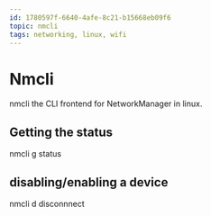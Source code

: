 ```yaml
---
id: 1780597f-6640-4afe-8c21-b15668eb09f6
topic: nmcli
tags: networking, linux, wifi
---
```


# Nmcli

nmcli the CLI frontend for NetworkManager in linux.

## Getting the status
nmcli g status

## disabling/enabling a device

nmcli d disconnnect <interface>

